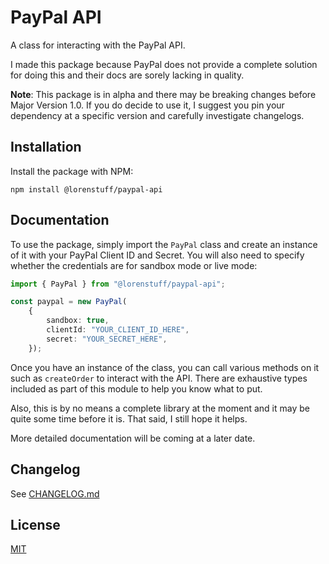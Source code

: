 # PayPal API
A class for interacting with the PayPal API.

I made this package because PayPal does not provide a complete solution for doing this and their docs are sorely lacking in quality.

**Note**: This package is in alpha and there may be breaking changes before Major Version 1.0. If you do decide to use it, I suggest you pin your dependency at a specific version and carefully investigate changelogs.

## Installation
Install the package with NPM:

```
npm install @lorenstuff/paypal-api
```

## Documentation
To use the package, simply import the `PayPal` class and create an instance of it with your PayPal Client ID and Secret. You will also need to specify whether the credentials are for sandbox mode or live mode:

```ts
import { PayPal } from "@lorenstuff/paypal-api";

const paypal = new PayPal(
	{
		sandbox: true,
		clientId: "YOUR_CLIENT_ID_HERE",
		secret: "YOUR_SECRET_HERE",
	});
```

Once you have an instance of the class, you can call various methods on it such as `createOrder` to interact with the API. There are exhaustive types included as part of this module to help you know what to put.

Also, this is by no means a complete library at the moment and it may be quite some time before it is. That said, I still hope it helps.

More detailed documentation will be coming at a later date.

## Changelog
See [CHANGELOG.md](https://github.com/duckdotapk/npm-paypal-api/blob/main/CHANGELOG.md)

## License
[MIT](https://github.com/duckdotapk/npm-paypal-api/blob/main/LICENSE.md)